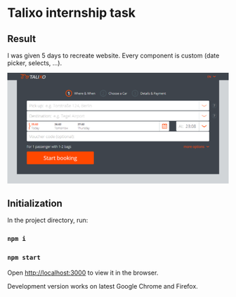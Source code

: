 # Talixo internship task

## Result
I was given 5 days to recreate website. Every component is custom (date picker, selects, ...).

![result](documentation/result.png)

## Initialization

In the project directory, run:

### `npm i`
### `npm start`

Open [http://localhost:3000](http://localhost:3000) to view it in the browser.

Development version works on latest Google Chrome and Firefox.